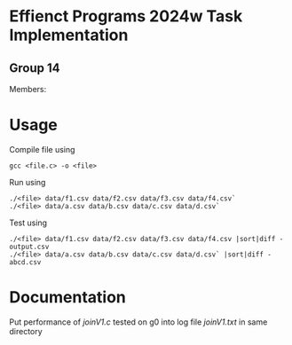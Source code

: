 # Effienct Programs 2024w Task Implementation
## Group 14

Members:

# Usage

Compile file using 
```
gcc <file.c> -o <file>
```
Run using 
```
./<file> data/f1.csv data/f2.csv data/f3.csv data/f4.csv`
./<file> data/a.csv data/b.csv data/c.csv data/d.csv`
```
Test using 
```
./<file> data/f1.csv data/f2.csv data/f3.csv data/f4.csv |sort|diff - output.csv
./<file> data/a.csv data/b.csv data/c.csv data/d.csv` |sort|diff - abcd.csv
```

# Documentation
Put performance of _joinV1.c_ tested on g0 into log file _joinV1.txt_ in same directory
